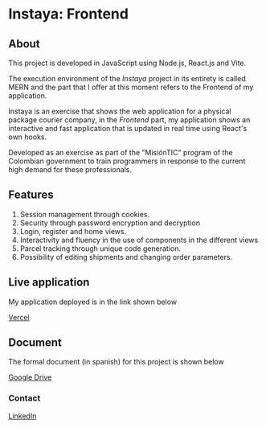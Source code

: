 # Instaya: Frontend

## About

This project is developed in JavaScript using Node.js, React.js and Vite.

The execution environment of the _Instaya_ project in its entirety is called MERN and the part that I offer at this moment refers to the Frontend of my application.

Instaya is an exercise that shows the web application for a physical package courier company, in the _Frontend_ part, my application shows an interactive and fast application that is updated in real time using React's own hooks.

Developed as an exercise as part of the "MisiónTIC" program of the Colombian government to train programmers in response to the current high demand for these professionals.

## Features

1. Session management through cookies.
2. Security through password encryption and decryption
3. Login, register and home views.
4. Interactivity and fluency in the use of components in the different views
4. Parcel tracking through unique code generation.
5. Possibility of editing shipments and changing order parameters.

## Live application

My application deployed is in the link shown below

[Vercel](https://instaya-frontend-beige.vercel.app/)


## Document

The formal document (in spanish) for this project is shown below

[Google Drive](cambhttps://drive.google.com/file/d/1y6WoCVnUTGplz7t54d1APP1JbgbVqISF/view?usp=share_linkiar)

### Contact

[LinkedIn](https://www.linkedin.com/in/camilocastell/)